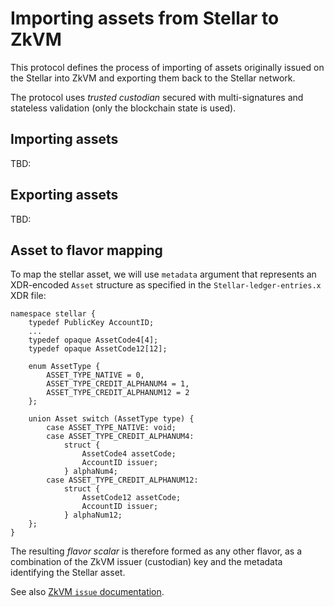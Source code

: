 # Importing assets from Stellar to ZkVM

This protocol defines the process of importing of assets originally issued on the Stellar into ZkVM and exporting them back to the Stellar network.

The protocol uses _trusted custodian_ secured with multi-signatures and stateless validation (only the blockchain state is used).

## Importing assets

TBD:

## Exporting assets

TBD:

## Asset to flavor mapping

To map the stellar asset, we will use `metadata` argument that represents an XDR-encoded `Asset` structure
as specified in the `Stellar-ledger-entries.x` XDR file:

```
namespace stellar {
	typedef PublicKey AccountID;
	...
	typedef opaque AssetCode4[4];
	typedef opaque AssetCode12[12];

	enum AssetType {
	    ASSET_TYPE_NATIVE = 0,
	    ASSET_TYPE_CREDIT_ALPHANUM4 = 1,
	    ASSET_TYPE_CREDIT_ALPHANUM12 = 2
	};

	union Asset switch (AssetType type) {
		case ASSET_TYPE_NATIVE: void;
		case ASSET_TYPE_CREDIT_ALPHANUM4:
		    struct {
		        AssetCode4 assetCode;
		        AccountID issuer;
		    } alphaNum4;
		case ASSET_TYPE_CREDIT_ALPHANUM12:
		    struct {
		        AssetCode12 assetCode;
		        AccountID issuer;
		    } alphaNum12;
	};
}
```

The resulting _flavor scalar_ is therefore formed as any other flavor, as a combination of the ZkVM issuer (custodian) key and the metadata identifying the Stellar asset.

See also [ZkVM `issue` documentation](zkvm-spec.md#issue).
